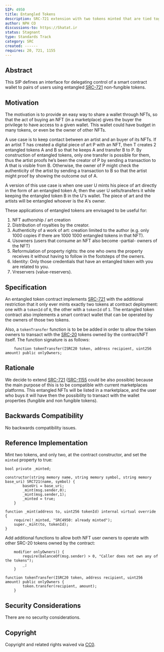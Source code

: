 ```yaml
---
SIP: 4950
title: Entangled Tokens
description: SRC-721 extension with two tokens minted that are tied together
author: NPH CO
discussions-to: https://Shatat.ir
status: Stagnant
type: Standards Track
category: SRC
created: ------
requires: 20, 721, 1155
---
```


## Abstract

This SIP defines an interface for delegating control of a smart contract wallet to pairs of users using entangled [SRC-721](./SIP-721.md) non-fungible tokens.

## Motivation

The motivation is to provide an easy way to share a wallet through NFTs, so that the act of buying an NFT (in a marketplace) gives the buyer the privilege to have access to a given wallet. This wallet could have budget in many tokens, or even be the owner of other NFTs.

A use case is to keep contact between an artist and an buyer of its NFTs. If an artist T has created a digital piece of art P with an NFT, then T creates 2 entangled tokens A and B so that he keeps A and transfer B to P. By construction of entangled tokens, only one transfer is possible for them, thus the artist proofs he’s been the creator of P by sending a transaction to A that is visible from B. Otherwise, the owner of P might check the authenticity of the artist by sending a transaction to B so that the artist might proof by showing the outcome out of A.

A version of this use case is when one user U mints his piece of art directly in the form of an entangled token A; then the user U sells/transfers it while keeping the entangled token B in the U's wallet. The piece of art and the artists will be entangled whoever is the A's owner.

These applications of entangled tokens are envisaged to be useful for:

1.	NFT authorship / art creation
2.	Distribution of royalties by the creator.
3.	Authenticity of a work of art: creation limited to the author (e.g. only 1000 copies if there are 1000 1000 entangled tokens in that NFT).
4.	Usowners (users that consume an NFT also become -partial- owners of the NFT)
5.	Reformulation of property rights: the one who owns the property receives it without having to follow in the footsteps of the owners.
6.	Identity: Only those credentials that have an entangled token with you are related to you.
7.	Vreservers (value-reservers).

## Specification

An entangled token contract implements [SRC-721](./SIP-721.md) with the additional restriction that it only ever mints exactly two tokens at contract deployment: one with a `tokenId` of `0`, the other with a `tokenId` of `1`. The entangled token contract also implements a smart contract wallet that can be operated by the owners of those two tokens.

Also, a `tokenTransfer` function is to be be added in order to allow the token owners to transact with the [SRC-20](./SIP-20.md) tokens owned by the contract/NFT itself. The function signature is as follows:

```solidity
    function tokenTransfer(ISRC20 token, address recipient, uint256 amount) public onlyOwners;
```

## Rationale

We decide to extend [SRC-721](./SIP-721.md) ([SRC-1155](./SIP-1155.md) could be also possible) because the main purpose of this is to be compatible with current marketplaces platforms. This entangled NFTs will be listed in a marketplace, and the user who buys it will have then the possibility to transact with the wallet properties (fungible and non fungible tokens).

## Backwards Compatibility

No backwards compatibility issues.

## Reference Implementation

Mint two tokens, and only two, at the contract constructor, and set the `minted` property to true:

```solidity
bool private _minted;

constructor(string memory name, string memory symbol, string memory base_uri) SRC721(name, symbol) {
        baseUri = base_uri;
        _mint(msg.sender,0);
        _mint(msg.sender,1);
        _minted = true;
    }

function _mint(address to, uint256 tokenId) internal virtual override {
    require(!_minted, "SRC4950: already minted");
    super._mint(to, tokenId);
}
```

Add additional functions to allow both NFT user owners to operate with other SRC-20 tokens owned by the contract:

```solidity
    modifier onlyOwners() {
        require(balanceOf(msg.sender) > 0, "Caller does not own any of the tokens");
        _;
    }

function tokenTransfer(ISRC20 token, address recipient, uint256 amount) public onlyOwners {
        token.transfer(recipient, amount);
    }
```

## Security Considerations

There are no security considerations.

## Copyright

Copyright and related rights waived via [CC0](../LICENSE.md).
